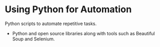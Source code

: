 # Using Python for Automation
Python scripts to automate repetitive tasks. 
- Python and open source libraries along with tools such as Beautiful Soup and Selenium.
